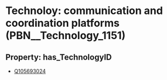 # Technoloy: __communication and coordination platforms__ (PBN__Technology_1151)

## Property: has_TechnologyID

* [Q105693024](Q105693024)

